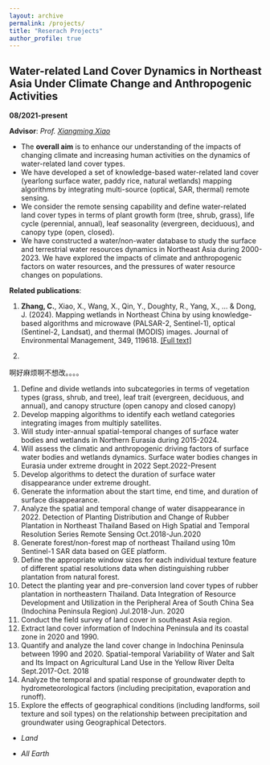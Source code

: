 ```yaml
---
layout: archive
permalink: /projects/
title: "Reserach Projects"
author_profile: true
---
```


## Water-related Land Cover Dynamics in Northeast Asia Under Climate Change and Anthropogenic Activities

**08/2021-present**

**Advisor**: _Prof. [Xiangming Xiao](https://scholar.google.com/citations?user=71350TcAAAAJ&hl=en)_

- The **overall aim** is to enhance our understanding of the impacts of changing climate and increasing human activities on the dynamics of water-related land cover types.
 - We have developed a set of knowledge-based water-related land cover (yearlong surface water, paddy rice, natural wetlands) mapping algorithms by integrating multi-source (optical, SAR, thermal) remote sensing.
 - We consider the remote sensing capability and define water-related land cover  types in terms of plant growth form (tree, shrub, grass), life cycle (perennial, annual), leaf seasonality (evergreen, deciduous), and canopy type (open, closed).
 - We have constructed a water/non-water database to study the surface and terrestrial water resources dynamics in Northeast Asia during 2000-2023. We have explored the impacts of climate and anthropogenic factors on water resources, and the pressures of water resource changes on populations.


**Related publications**: 

1. **Zhang, C.**, Xiao, X., Wang, X., Qin, Y., Doughty, R., Yang, X., ... & Dong, J. (2024). Mapping wetlands in Northeast China by using knowledge-based algorithms and microwave (PALSAR-2, Sentinel-1), optical (Sentinel-2, Landsat), and thermal (MODIS) images. Journal of Environmental Management, 349, 119618. [[Full text]](https://doi.org/10.1016/j.jenvman.2023.119618)

2. 


啊好麻烦啊不想改。。。。


1. Define and divide wetlands into subcategories in terms of vegetation types (grass, shrub, and tree), leaf trait (evergreen, deciduous, and annual), and canopy structure (open canopy and closed canopy)
2. Develop mapping algorithms to identify each wetland categories integrating images from multiply satellites.
3. Will study inter-annual spatial-temporal changes of surface water bodies and wetlands in Northern Eurasia during 2015-2024.
4. Will assess the climatic and anthropogenic driving factors of surface water bodies and wetlands dynamics.
Surface water bodies changes in Eurasia under extreme drought in 2022       Sept.2022-Present
1. Develop algorithms to detect the duration of surface water disappearance under extreme drought.
2. Generate the information about the start time, end time, and duration of surface disappearance.
3. Analyze the spatial and temporal change of water disappearance in 2022.
Detection of Planting Distribution and Change of Rubber Plantation in Northeast Thailand Based on High Spatial and Temporal Resolution Series Remote Sensing   Oct.2018-Jun.2020
1. Generate forest/non-forest map of northeast Thailand using 10m Sentinel-1 SAR data based on GEE platform.
2. Define the appropriate window sizes for each individual texture feature of different spatial resolutions data when distinguishing rubber plantation from natural forest.
3. Detect the planting year and pre-conversion land cover types of rubber plantation in northeastern Thailand.
Data Integration of Resource Development and Utilization in the Peripheral Area of South China Sea (Indochina Peninsula Region)                                                        Jul.2018-Jun. 2020
1. Conduct the field survey of land cover in southeast Asia region. 
2. Extract land cover information of Indochina Peninsula and its coastal zone in 2020 and 1990. 
3. Quantify and analyze the land cover change in Indochina Peninsula between 1990 and 2020.
Spatial-temporal Variability of Water and Salt and Its Impact on Agricultural Land Use in the Yellow River Delta                                                                                     Sept.2017-Oct. 2018
1. Analyze the temporal and spatial response of groundwater depth to hydrometeorological factors (including precipitation, evaporation and runoff).
2. Explore the effects of geographical conditions (including landforms, soil texture and soil types) on the relationship between precipitation and groundwater using Geographical Detectors.

  
 * _Land_
  
 * _All Earth_

